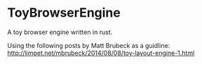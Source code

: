 # ToyBrowserEngine
A toy browser engine written in rust.

Using the following posts by Matt Brubeck as a guidline: http://limpet.net/mbrubeck/2014/08/08/toy-layout-engine-1.html
